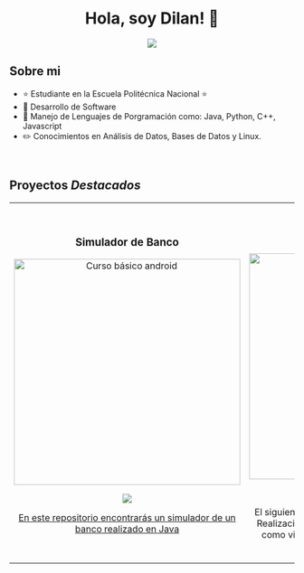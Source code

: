 <div align="center">
<h1 align="center">Hola, soy Dilan!</a> 👋</h1>
<img src="https://i.imgur.com/pifdxgA.jpeg" align="center">
</div>

## Sobre mi
- ⭐ Estudiante en la Escuela Politécnica Nacional ⭐ 
- 📲 Desarrollo de Software
- 🎥 Manejo de Lenguajes de Porgramación como: Java, Python, C++, Javascript
- ✏️ Conocimientos en Análisis de Datos, Bases de Datos y Linux.
<br>

## Proyectos *Destacados*
<table>
<tr>
<td width="50%">
<h3 align="center">Simulador de Banco</h3>
<div align="center">
<a href="https://github.com/DilanBedoya/Banco_Java" target="_blank"><img src="https://i.imgur.com/RFxK9Ue.png" width="400" alt="Curso básico android"></a>
<p>
<a href="https://github.com/DilanBedoya/Banco_Java" target="_blank">
<img src="https://img.shields.io/badge/CÓDIGO-ff9?style=for-the-badge&logo=github&logoColor=black">
</p>
<p>En este repositorio encontrarás un simulador de un banco realizado en Java</p>
</div>
                                                                                      
</td>

<td width="50%">
               <br>
<h3 align="center">DataLake-Análisis</h3>
<div align="center">                                       
<a href="https://github.com/DilanBedoya/Analisis_DataLake" target="_blank"><img src="https://i.imgur.com/RiiwOHz.jpeg" width="400" alt="Curso arquitectura MVVM"></a>
<br>
<p>
<a href="https://github.com/DilanBedoya/Analisis_DataLake" target="_blank">
<img src="https://img.shields.io/badge/C%C3%93DIGO-80ffaa?style=for-the-badge&logo=github&logoColor=black">
</a>

</p>
</p>El siguiente siguiente repositorio está basado en la Realización de un DataLake, el cual incluye temas como videojuegos, deportes, conciertos a nivel global</p>
</div>                                                             
</table>                                                                                                                                                            
</table>                                                                                 
</div>
<br>


